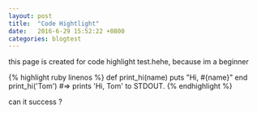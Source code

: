 ```yaml
---
layout: post
title:  "Code Hightlight"
date:   2016-6-29 15:52:22 +0800
categories: blogtest
---
```


this page is created for code highlight test.hehe, because im a beginner

{% highlight ruby linenos %}
def print_hi(name)
  puts "Hi, #{name}"
end
print_hi('Tom')
#=> prints 'Hi, Tom' to STDOUT.
{% endhighlight %}


can it success ?